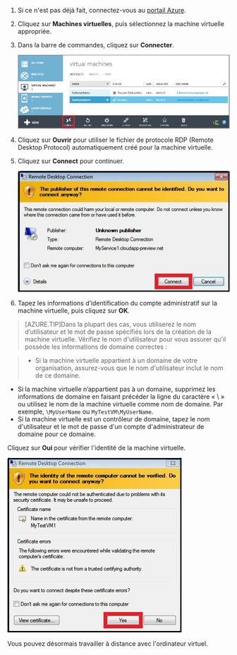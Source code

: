 
1. Si ce n'est pas déjà fait, connectez-vous au [portail Azure](http://manage.windowsazure.com).

2. Cliquez sur **Machines virtuelles**, puis sélectionnez la machine virtuelle appropriée.

3. Dans la barre de commandes, cliquez sur **Connecter**.

	![Connexion à la machine virtuelle](./media/virtual-machines-log-on-win-server/connectwindows.png)

4. Cliquez sur **Ouvrir** pour utiliser le fichier de protocole RDP (Remote Desktop Protocol) automatiquement créé pour la machine virtuelle.

5. Cliquez sur **Connect** pour continuer.

	![Poursuivre la connexion](./media/virtual-machines-log-on-win-server/connectpublisher.png)

6. Tapez les informations d’identification du compte administratif sur la machine virtuelle, puis cliquez sur **OK**.

 >[AZURE.TIP]Dans la plupart des cas, vous utiliserez le nom d’utilisateur et le mot de passe spécifiés lors de la création de la machine virtuelle. Vérifiez le nom d'utilisateur pour vous assurer qu'il possède les informations de domaine correctes :

>- Si la machine virtuelle appartient à un domaine de votre organisation, assurez-vous que le nom d'utilisateur inclut le nom de ce domaine.
- Si la machine virtuelle n’appartient pas à un domaine, supprimez les informations de domaine en faisant précéder la ligne du caractère « \\ » ou utilisez le nom de la machine virtuelle comme nom de domaine. Par exemple, `\MyUserName` ou `MyTestVM\MyUserName`.
- Si la machine virtuelle est un contrôleur de domaine, tapez le nom d'utilisateur et le mot de passe d'un compte d'administrateur de domaine pour ce domaine.

Cliquez sur **Oui** pour vérifier l'identité de la machine virtuelle.

![Vérifier l'identité de la machine](./media/virtual-machines-log-on-win-server/connectverify.png)

Vous pouvez désormais travailler à distance avec l'ordinateur virtuel.

<!---HONumber=August15_HO7-->